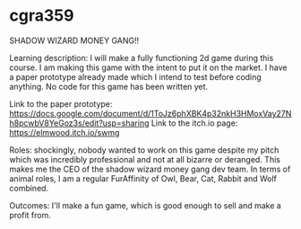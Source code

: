 # cgra359
SHADOW WIZARD MONEY GANG‼️

Learning description: I will make a fully functioning 2d game during this course. I am making this game with the intent to put it on the market. I have a paper prototype already made which I intend to test before coding anything. No code for this game has been written yet. 

Link to the paper prototype: https://docs.google.com/document/d/1ToJz6phXBK4p32nkH3HMoxVay27Nh8pcwbV8YeGoz3s/edit?usp=sharing
Link to the itch.io page: https://elmwood.itch.io/swmg

Roles: shockingly, nobody wanted to work on this game despite my pitch which was incredibly professional and not at all bizarre or deranged. This makes me the CEO of the shadow wizard money gang dev team. In terms of animal roles, I am a regular FurAffinity of Owl, Bear, Cat, Rabbit and Wolf combined.

Outcomes: I'll make a fun game, which is good enough to sell and make a profit from.
